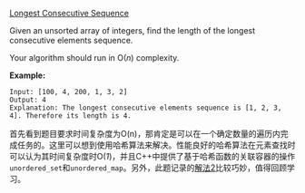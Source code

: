 [Longest Consecutive Sequence](https://leetcode.com/problems/longest-consecutive-sequence/)

Given an unsorted array of integers, find the length of the longest consecutive elements sequence.

Your algorithm should run in O(*n*) complexity.

**Example:**

```
Input: [100, 4, 200, 1, 3, 2]
Output: 4
Explanation: The longest consecutive elements sequence is [1, 2, 3, 4]. Therefore its length is 4.
```

首先看到题目要求时间复杂度为O(n)，那肯定是可以在一个确定数量的遍历内完成任务的。这里可以想到使用哈希算法来解决。性能良好的哈希算法在元素查找时可以认为其时间复杂度时O(*1*)，并且C++中提供了基于哈希函数的关联容器的操作`unordered_set`和`unordered_map`。另外，此题记录的[解法2](https://leetcode.com/problems/longest-consecutive-sequence/discuss/41088/Possibly-shortest-cpp-solution-only-6-lines.)比较巧妙，值得回顾学习。